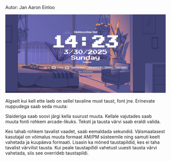 Autor: Jan Aaron Einloo

![Ekraanipilt](https://github.com/janeinloo/1kodutoo/blob/main/Pildid/kell.png)

Algselt kui kell ette laeb on sellel tavaline must taust, font jne.
Erinevate nuppudega saab seda muuta:

Slaideriga saab soovi järgi kella suurust muuta.
Kellale vajutades saab muuta fonti rohkem arcade-likuks.
Teksti ja tausta värvi saab eraldi valida.

Kes tahab rohkem tavalist vaadet, saab eemaldada sekundid.
Väismaalasest kasutajal on võimalus muuta formaat AM/PM süsteemile ning samuti keelt vahetada ja kuupäeva formaati.
Lisasin ka mõned taustapildid, kes ei taha tavalist värvilist tausta.
Kui peale taustapilldi vahetust uuesti tausta värvi vahetada, siis see overrideb taustapildi.
